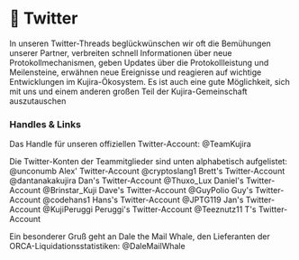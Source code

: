 # 🐥 Twitter

In unseren Twitter-Threads beglückwünschen wir oft die Bemühungen unserer Partner, verbreiten schnell Informationen über neue Protokollmechanismen, geben Updates über die Protokollleistung und Meilensteine, erwähnen neue Ereignisse und reagieren auf wichtige Entwicklungen im Kujira-Ökosystem. Es ist auch eine gute Möglichkeit, sich mit uns und einem anderen großen Teil der Kujira-Gemeinschaft auszutauschen&#x20;

### Handles & Links

Das Handle für unseren offiziellen Twitter-Account: @TeamKujira

Die Twitter-Konten der Teammitglieder sind unten alphabetisch aufgelistet:                                                                                                                                                           @unconumb Alex' Twitter-Account @cryptoslang1 Brett's Twitter-Account @dantanakakujira Dan's Twitter-Account @Thuxo\_Lux Daniel's Twitter-Account @Brinstar\_Kuji Dave's Twitter-Account @GuyPolio Guy's Twitter-Account @codehans1 Hans's Twitter-Account @JPTG119 Jan's Twitter-Account @KujiPeruggi Peruggi's Twitter-Account @Teeznutz11 T's Twitter-Account

Ein besonderer Gruß geht an Dale the Mail Whale, den Lieferanten der ORCA-Liquidationsstatistiken: @DaleMailWhale
